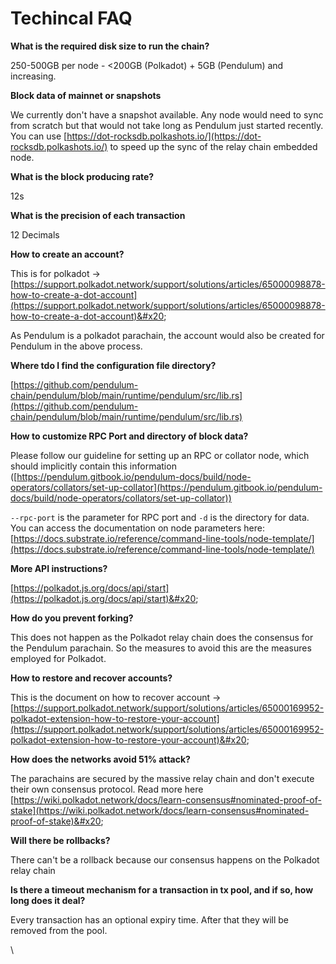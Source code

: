 # Techincal FAQ

**What is the required disk size to run the chain?**

250-500GB per node - <200GB (Polkadot) + 5GB (Pendulum) and increasing.

**Block data of mainnet or snapshots**

We currently don't have a snapshot available. Any node would need to sync from scratch but that would not take long as Pendulum just started recently. You can use [https://dot-rocksdb.polkashots.io/](https://dot-rocksdb.polkashots.io/) to speed up the sync of the relay chain embedded node.

**What is the block producing rate?**

12s

**What is the precision of each transaction**

12 Decimals

**How to create an account?**

This is for polkadot → [https://support.polkadot.network/support/solutions/articles/65000098878-how-to-create-a-dot-account](https://support.polkadot.network/support/solutions/articles/65000098878-how-to-create-a-dot-account)&#x20;

As Pendulum is a polkadot parachain, the account would also be created for Pendulum in the above process.

**Where tdo I find the configuration file directory?**

[https://github.com/pendulum-chain/pendulum/blob/main/runtime/pendulum/src/lib.rs](https://github.com/pendulum-chain/pendulum/blob/main/runtime/pendulum/src/lib.rs)

**How to customize RPC Port and directory of block data?**

Please follow our guideline for setting up an RPC or collator node, which should implicitly contain this information ([https://pendulum.gitbook.io/pendulum-docs/build/node-operators/collators/set-up-collator](https://pendulum.gitbook.io/pendulum-docs/build/node-operators/collators/set-up-collator))

`--rpc-port` is the parameter for RPC port and `-d` is the directory for data. You can access the documentation on node parameters here: [https://docs.substrate.io/reference/command-line-tools/node-template/](https://docs.substrate.io/reference/command-line-tools/node-template/)

**More API instructions?**

[https://polkadot.js.org/docs/api/start](https://polkadot.js.org/docs/api/start)&#x20;

**How do you prevent forking?**

This does not happen as the Polkadot relay chain does the consensus for the Pendulum parachain. So the measures to avoid this are the measures employed for Polkadot.

**How to restore and recover accounts?**&#x20;

This is the document on how to recover account → ​​[https://support.polkadot.network/support/solutions/articles/65000169952-polkadot-extension-how-to-restore-your-account](https://support.polkadot.network/support/solutions/articles/65000169952-polkadot-extension-how-to-restore-your-account)&#x20;

**How does the networks avoid 51% attack?**

The parachains are secured by the massive relay chain and don't execute their own consensus protocol. Read more here [https://wiki.polkadot.network/docs/learn-consensus#nominated-proof-of-stake](https://wiki.polkadot.network/docs/learn-consensus#nominated-proof-of-stake)&#x20;

**Will there be rollbacks?**

There can't be a rollback because our consensus happens on the Polkadot relay chain

**Is there a timeout mechanism for a transaction in tx pool, and if so, how long does it deal?**

Every transaction has an optional expiry time. After that they will be removed from the pool.





\
